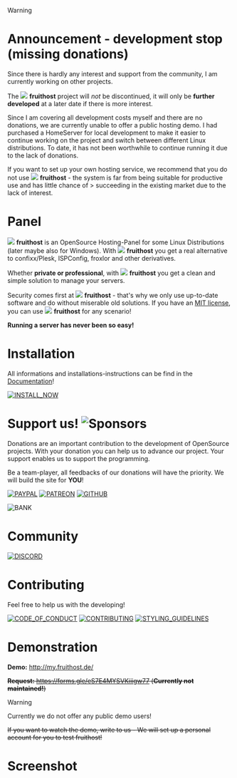 > [!WARNING]
> # **Announcement - development stop (missing donations)**
> 
> Since there is hardly any interest and support from the community, I am currently working on other projects.
> 
> The ![](https://raw.githubusercontent.com/fruithost/Documentation/main/Images/LOGO_TEXT.png) **fruithost** project will _not_ be discontinued, it will only be **further developed** at a later date if there is more interest.
> 
> Since I am covering all development costs myself and there are no donations, we are currently unable to offer a public hosting demo. I had purchased a HomeServer for local development to make it easier to continue working on the project and switch between different Linux distributions. To date, it has not been worthwhile to continue running it due to the lack of donations.
> 
> If you want to set up your own hosting service, we recommend that you do not use ![](https://raw.githubusercontent.com/fruithost/Documentation/main/Images/LOGO_TEXT.png) **fruithost** - the system is far from being suitable for productive use and has little chance of > succeeding in the existing market due to the lack of interest.

# Panel
![](https://raw.githubusercontent.com/fruithost/Documentation/main/Images/LOGO_TEXT.png) **fruithost** is an OpenSource Hosting-Panel for some Linux Distributions (later maybe also for Windows). With ![](https://raw.githubusercontent.com/fruithost/Documentation/main/Images/LOGO_TEXT.png) **fruithost**  you get a real alternative to confixx/Plesk, ISPConfig, froxlor and other derivatives.

Whether **private or professional**, with ![](https://raw.githubusercontent.com/fruithost/Documentation/main/Images/LOGO_TEXT.png) **fruithost**  you get a clean and simple solution to manage your servers.

Security comes first at ![](https://raw.githubusercontent.com/fruithost/Documentation/main/Images/LOGO_TEXT.png) **fruithost** - that's why we only use up-to-date software and do without miserable old solutions. If you have an [MIT license](https://github.com/fruithost/Panel/blob/master/LICENSE), you can use ![](https://raw.githubusercontent.com/fruithost/Documentation/main/Images/LOGO_TEXT.png) **fruithost**   for any scenario!

**Running a server has never been so easy!**

# Installation
All informations and installations-instructions can be find in the [Documentation](https://github.com/fruithost/Documentation)!

[![INSTALL_NOW]](https://github.com/fruithost/Documentation/tree/main/Installation)

# Support us! ![Sponsors](https://img.shields.io/github/sponsors/fruithost?style=social)
Donations are an important contribution to the development of OpenSource projects. With your donation you can help us to advance our project. Your support enables us to support the programming.

Be a team-player, all feedbacks of our donations will have the priority. We will build the site for **YOU**!

[![PAYPAL]](https://paypal.me/debitdirect) [![PATREON]](https://www.patreon.com/fruithost) [![GITHUB]](https://github.com/sponsors/fruithost)

![BANK]

# Community
[![DISCORD]](https://discord.gg/8pTWckusSC)

# Contributing
Feel free to help us with the developing! 

[![CODE_OF_CONDUCT]](https://github.com/fruithost/Panel/blob/master/.github/CODE_OF_CONDUCT.md)
[![CONTRIBUTING]](https://github.com/fruithost/Panel/blob/master/.github/CONTRIBUTING.md)
[![STYLING_GUIDELINES]](https://fruithost.de/guidelines/styling)

[GITHUB]: https://img.shields.io/badge/GitHub-%24?style=for-the-badge&logo=github&color=%230d1117
[PAYPAL]: https://img.shields.io/badge/PayPal-%24?style=for-the-badge&logo=paypal&color=%23169BD7
[PATREON]: https://img.shields.io/badge/PATREON-%24?style=for-the-badge&logo=patreon&color=%23F96854
[INSTALL_NOW]: https://img.shields.io/badge/Install_Now!-37a779?style=for-the-badge
[CODE_OF_CONDUCT]: https://img.shields.io/badge/Code_of_Conduct-37a779?style=for-the-badge
[CONTRIBUTING]: https://img.shields.io/badge/Contributing-37a779?style=for-the-badge
[STYLING_GUIDELINES]: https://img.shields.io/badge/Styling_Guidelines-37a779?style=for-the-badge
[DISCORD]: https://img.shields.io/badge/Discord-37a779?style=for-the-badge&logo=discord&color=%230d1117
[BANK]: https://github.com/fruithost/Documentation/blob/main/Images/donation_bank.png?raw=true

# Demonstration
**Demo:** http://my.fruithost.de/

~~**Request:** https://forms.gle/eS7E4MYSVKiiigw77 (**Currently not maintained!**)~~

> [!WARNING]
> Currently we do not offer any public demo users!
> 
> ~~If you want to watch the demo, write to us - We will set up a personal account for you to test fruithost!~~

# Screenshot
<picture>
  <source media="(prefers-color-scheme: dark)" srcset="https://raw.githubusercontent.com/fruithost/Documentation/main/Images/Dark.png#gh-dark-mode-only">
  <img alt="" src="https://raw.githubusercontent.com/fruithost/Documentation/main/Images/Light.png">
</picture>
